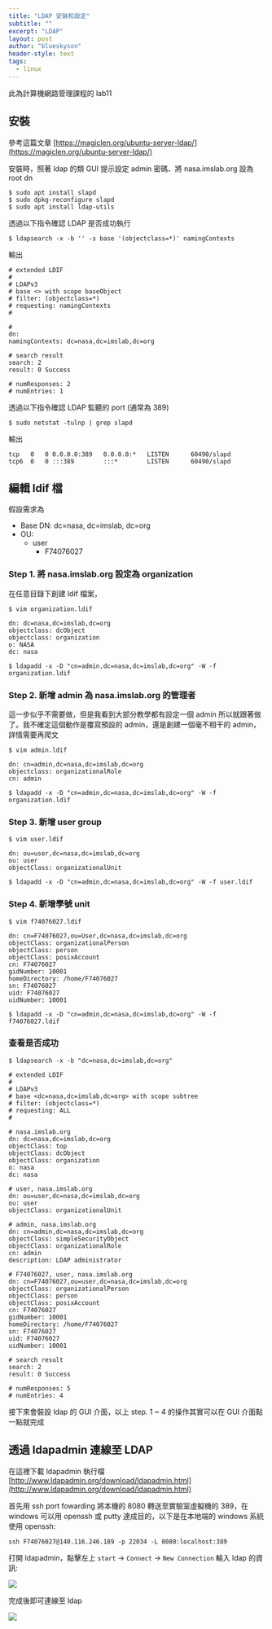 ```yaml
---
title: "LDAP 安裝和設定"
subtitle: ""
excerpt: "LDAP"
layout: post
author: "blueskyson"
header-style: text
tags:
  - linux
---
```


此為計算機網路管理課程的 lab11

## 安裝

參考這篇文章 [https://magiclen.org/ubuntu-server-ldap/](https://magiclen.org/ubuntu-server-ldap/)

安裝時，照著 ldap 的類 GUI 提示設定 admin 密碼、將 nasa.imslab.org 設為 root dn

```non
$ sudo apt install slapd
$ sudo dpkg-reconfigure slapd
$ sudo apt install ldap-utils
```

透過以下指令確認 LDAP 是否成功執行

```non
$ ldapsearch -x -b '' -s base '(objectclass=*)' namingContexts
```

輸出

```non
# extended LDIF
#
# LDAPv3
# base <> with scope baseObject
# filter: (objectclass=*)
# requesting: namingContexts
#

#
dn:
namingContexts: dc=nasa,dc=imslab,dc=org

# search result
search: 2
result: 0 Success

# numResponses: 2
# numEntries: 1
```

透過以下指令確認 LDAP 監聽的 port (通常為 389)

```non
$ sudo netstat -tulnp | grep slapd
```

輸出

```non
tcp   0   0 0.0.0.0:389   0.0.0.0:*   LISTEN      60490/slapd
tcp6  0   0 :::389        :::*        LISTEN      60490/slapd
```

## 編輯 ldif 檔

假設需求為

- Base DN: dc=nasa, dc=imslab, dc=org
- OU:
  + user
    - F74076027

### Step 1. 將 nasa.imslab.org 設定為 organization

在任意目錄下創建 ldif 檔案，

```non
$ vim organization.ldif
```

```non
dn: dc=nasa,dc=imslab,dc=org
objectclass: dcObject
objectclass: organization
o: NASA
dc: nasa
```

```non
$ ldapadd -x -D "cn=admin,dc=nasa,dc=imslab,dc=org" -W -f organization.ldif
```

### Step 2. 新增 admin 為 nasa.imslab.org 的管理者

這一步似乎不需要做，但是我看到大部分教學都有設定一個 admin 所以就跟著做了。我不確定這個動作是覆寫預設的 admin，還是創建一個毫不相干的 admin，詳情需要再爬文

```non
$ vim admin.ldif
```

```non
dn: cn=admin,dc=nasa,dc=imslab,dc=org
objectclass: organizationalRole
cn: admin
```

```non
$ ldapadd -x -D "cn=admin,dc=nasa,dc=imslab,dc=org" -W -f organization.ldif
```

### Step 3. 新增 user group

```non
$ vim user.ldif
```

```non
dn: ou=user,dc=nasa,dc=imslab,dc=org
ou: user
objectClass: organizationalUnit
```

```non
$ ldapadd -x -D "cn=admin,dc=nasa,dc=imslab,dc=org" -W -f user.ldif
```

### Step 4. 新增學號 unit

```non
$ vim f74076027.ldif
```

```non
dn: cn=F74076027,ou=User,dc=nasa,dc=imslab,dc=org
objectClass: organizationalPerson
objectClass: person
objectClass: posixAccount
cn: F74076027
gidNumber: 10001
homeDirectory: /home/F74076027
sn: F74076027
uid: F74076027
uidNumber: 10001
```

```non
$ ldapadd -x -D "cn=admin,dc=nasa,dc=imslab,dc=org" -W -f f74076027.ldif
```

### 查看是否成功

```non
$ ldapsearch -x -b "dc=nasa,dc=imslab,dc=org"
```

```non
# extended LDIF
#
# LDAPv3
# base <dc=nasa,dc=imslab,dc=org> with scope subtree
# filter: (objectclass=*)
# requesting: ALL
#

# nasa.imslab.org
dn: dc=nasa,dc=imslab,dc=org
objectClass: top
objectClass: dcObject
objectClass: organization
o: nasa
dc: nasa

# user, nasa.imslab.org
dn: ou=user,dc=nasa,dc=imslab,dc=org
ou: user
objectClass: organizationalUnit

# admin, nasa.imslab.org
dn: cn=admin,dc=nasa,dc=imslab,dc=org
objectClass: simpleSecurityObject
objectClass: organizationalRole
cn: admin
description: LDAP administrator

# F74076027, user, nasa.imslab.org
dn: cn=F74076027,ou=user,dc=nasa,dc=imslab,dc=org
objectClass: organizationalPerson
objectClass: person
objectClass: posixAccount
cn: F74076027
gidNumber: 10001
homeDirectory: /home/F74076027
sn: F74076027
uid: F74076027
uidNumber: 10001

# search result
search: 2
result: 0 Success

# numResponses: 5
# numEntries: 4
```

接下來會裝設 ldap 的 GUI 介面，以上 step. 1 ~ 4 的操作其實可以在 GUI 介面點一點就完成

## 透過 ldapadmin 連線至 LDAP

在這裡下載 ldapadmin 執行檔 [http://www.ldapadmin.org/download/ldapadmin.html](http://www.ldapadmin.org/download/ldapadmin.html)

首先用 ssh port fowarding 將本機的 8080 轉送至實驗室虛擬機的 389，在 windows 可以用 openssh 或 putty 達成目的，以下是在本地端的 windows 系統使用 openssh:

```non
ssh F74076027@140.116.246.189 -p 22034 -L 8080:localhost:389
```

打開 ldapadmin，點擊左上 `start` -> `Connect` -> `New Connection` 輸入 ldap 的資訊:

![](https://raw.githubusercontent.com/blueskyson/image-host/master/ldap.png)

完成後即可連線至 ldap

![](https://raw.githubusercontent.com/blueskyson/image-host/master/ldap2.png)

